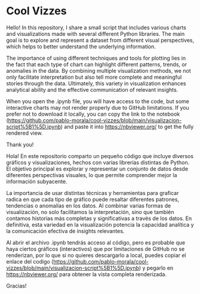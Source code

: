 # Cool Vizzes
Hello! In this repository, I share a small script that includes various charts and visualizations made with several different Python libraries. The main goal is to explore and represent a dataset from different visual perspectives, which helps to better understand the underlying information.

The importance of using different techniques and tools for plotting lies in the fact that each type of chart can highlight different patterns, trends, or anomalies in the data. By combining multiple visualization methods, we not only facilitate interpretation but also tell more complete and meaningful stories through the data. Ultimately, this variety in visualization enhances analytical ability and the effective communication of relevant insights.

When you open the .ipynb file, you will have access to the code, but some interactive charts may not render properly due to GitHub limitations. If you prefer not to download it locally, you can copy the link to the notebook (https://github.com/pablo-morala/cool-vizzes/blob/main/visualizacion-script%5B1%5D.ipynb) and paste it into https://nbviewer.org/ to get the fully rendered view.

Thank you!

Hola! En este repositorio comparto un pequeño código que incluye diversos gráficos y visualizaciones, hechos con varias librerías distintas de Python. El objetivo principal es explorar y representar un conjunto de datos desde diferentes perspectivas visuales, lo que permite comprender mejor la información subyacente.

La importancia de usar distintas técnicas y herramientas para graficar radica en que cada tipo de gráfico puede resaltar diferentes patrones, tendencias o anomalías en los datos. Al combinar varias formas de visualización, no solo facilitamos la interpretación, sino que también contamos historias más completas y significativas a través de los datos. En definitiva, esta variedad en la visualización potencia la capacidad analítica y la comunicación efectiva de insights relevantes.

Al abrir el archivo .ipynb tendrás acceso al código, pero es probable que haya ciertos gráficos (interactivos) que por limitaciones de GitHub no se renderizan, por lo que si no quieres descargarlo a local, puedes copiar el enlace del codigo (https://github.com/pablo-morala/cool-vizzes/blob/main/visualizacion-script%5B1%5D.ipynb) y pegarlo en https://nbviewer.org/ para obtener la vista completa renderizada.

Gracias!
